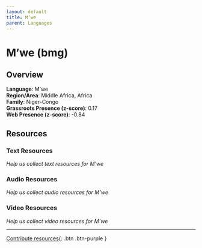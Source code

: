 ```yaml
---
layout: default
title: M’we
parent: Languages
---
```


# M’we (bmg)

## Overview

**Language**: M’we  
**Region/Area**: Middle Africa, Africa  
**Family**: Niger-Congo  
**Grassroots Presence (z-score)**: 0.17  
**Web Presence (z-score)**: -0.84  

## Resources

### Text Resources
*Help us collect text resources for M’we*

### Audio Resources
*Help us collect audio resources for M’we*

### Video Resources
*Help us collect video resources for M’we*

---

[Contribute resources](https://forms.office.com/e/1SfLJx3u1r){: .btn .btn-purple }
